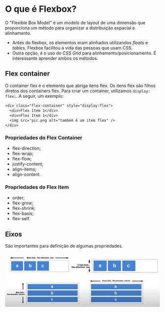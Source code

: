 # O que é Flexbox?

O "Flexible Box Model" é um modelo de layout de uma dimensão que proporciona um método para organizar a distribuição espacial e alinhamento.

- Antes do flexbox, os elementos eram alinhados utilizandos _floats_ e _tables_. Flexbox facilitou a vida das pessoas que usam CSS.
- Outra opção, é o uso do _CSS Grid_ para alinhamento/posicionamento. É interessante aprender ambos os métodos.

## Flex container

O container flex é o elemento que abriga itens flex. Os itens flex são filhos diretos dos containers flex. Para criar um container, utilizamos `display: flex;`. A seguir, um exemplo:

```
<div class="flex-container" style="display:flex">
  <div>Flex Item 1</div>
  <div>Flex Item 1</div>
  <img src="pic.png alt="também é um item flex" />
</div>
```

### Propriedades do Flex Container

- flex-direction;
- flex-wrap;
- flex-flow;
- justify-content;
- align-items;
- align-content.

### Propriedades do Flex Item

- order;
- flex-grow;
- flex-shrink;
- flex-basis;
- flex-self.

## Eixos

São importantes para definição de algumas propriedades.

![Eixos flexbox](./assets/eixos.jpg)
